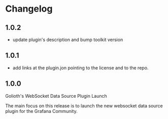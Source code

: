# Changelog

## 1.0.2

- update plugin's description and bump toolkit version

## 1.0.1

- add links at the plugin.jon pointing to the license and to the repo.

## 1.0.0

Golioth's WebSocket Data Source Plugin Launch

The main focus on this release is to launch the new websocket data source plugin for the Grafana Community.
